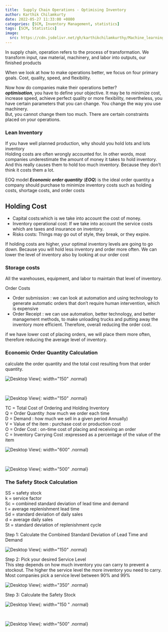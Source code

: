 ```yaml
---
title:  Supply Chain Operations - Optimising Inventory
author: Karthik Chilamkurty
date: 2022-05-27 11:33:00 +0800
categories: [SCM, Inventory Management, statistics]
tags: [SCM, Statistics]
image:
  src: https://cdn.jsdelivr.net/gh/karthikchilamkurthy/Machine_learning@main/Data%20Sources/images/1__hM4uxJvw3V35dirbpbktvA.jpeg
---
```


In supply chain, operation refers to the process of transformation. We transform input, raw material, machinery, and labor into outputs, our finished products

When we look at how to make operations better, we focus on four primary goals. Cost, quality, speed, and flexibility.

Now how do companies make their operations better?  
**_optimisation_**, you have to define your objective. It may be to minimize cost, increase speed, achieve perfect quality or more flexibility, nevertheless, you have certain parameters that you can change. You change the way you use machinery.  
But, you cannot change them too much. There are certain constraints placed on your operations.

### Lean Inventory

If you have well planned production, why should you hold lots and lots inventory  
Holding costs are often wrongly accounted for. In other words, most companies underestimate the amount of money it takes to hold inventory. And this really causes them to hold too much inventory. Because they don’t think it costs them a lot.

EOQ model **_Economic order quantity_** (**_EOQ_**) is the ideal order quantity a company should purchase to minimize inventory costs such as holding costs, shortage costs, and order costs

## Holding Cost

*   Capital costs:which is we take into account the cost of money.
*   Inventory operational cost: If we take into account the service costs which are taxes and insurance on inventory.
*   Risks costs: Things may go out of style, they break, or they expire.

If holding costs are higher, your optimal inventory levels are going to go down. Because you will hold less inventory and order more often. We can lower the level of inventory also by looking at our order cost

### Storage costs

All the warehouses, equipment, and labor to maintain that level of inventory.

Order Costs

*   Order submission : we can look at automation and using technology to generate automatic orders that don’t require human intervention, which is expensive
*   Order Receipt : we can use automation, better technology, and better management methods, to make unloading trucks and putting away the inventory more efficient. Therefore, overall reducing the order cost.

if we have lower cost of placing orders, we will place them more often, therefore reducing the average level of inventory.

### Economic Order Quantity Calculation  
calculate the order quantity and the total cost resulting from that order quantity.


![Desktop View](https://cdn.jsdelivr.net/gh/karthikchilamkurthy/Machine_learning@main/Data%20Sources/images/1__Ql8dOvCM__9IjzZ__kEtiCFg.jpeg){: width="150" .normal}

<br>

![Desktop View](https://cdn.jsdelivr.net/gh/karthikchilamkurthy/Machine_learning@main/Data%20Sources/images/1__3twyd0xdGwPmlcUjXSkgpA.jpeg){: width="150" .normal}

TC = Total Cost of Ordering and Holding Inventory  
Q = Order Quantity :how much we order each time  
D = Demand : how much we sell in a given period Annually)  
V = Value of the item : purchase cost or production cost  
O = Order Cost : on-time cost of placing and receiving an order  
C = Inventory Carrying Cost :expressed as a percentage of the value of the item

![Desktop View](https://cdn.jsdelivr.net/gh/karthikchilamkurthy/Machine_learning@main/Data%20Sources/images/1__Sr__QQjZYxCYZ4fvd__SSYrg.png){: width="600" .normal}

<br>


![Desktop View](https://cdn.jsdelivr.net/gh/karthikchilamkurthy/Machine_learning@main/Data%20Sources/images/1__KAU0cedQs__eqFxLKnOBIkQ.png){: width="500" .normal}


### The Safety Stock Calculation

SS = safety stock  
k = service factor  
Sc = combined standard deviation of lead time and demand  
t = average replenishment lead time  
Sd = standard deviation of daily sales  
d = average daily sales  
St = standard deviation of replenishment cycle

Step 1: Calculate the Combined Standard Deviation of Lead Time and Demand

![Desktop View](https://cdn.jsdelivr.net/gh/karthikchilamkurthy/Machine_learning@main/Data%20Sources/images/1__rZ5xhbX__ZzyP7M7If84irg.png){: width="150" .normal}

Step 2: Pick your desired Service Level  
This step depends on how much inventory you can carry to prevent a stockout. The higher the service level the more inventory you need to carry. Most companies pick a service level between 90% and 99%

![Desktop View](https://cdn.jsdelivr.net/gh/karthikchilamkurthy/Machine_learning@main/Data%20Sources/images/1__QgDCBtRHrK1Tcvx1LZunQw.png){: width="350" .normal}

Step 3: Calculate the Safety Stock

![Desktop View](https://cdn.jsdelivr.net/gh/karthikchilamkurthy/Machine_learning@main/Data%20Sources/images/1__fqlieLYunHNN__c__eqttKQQ.png){: width="150
" .normal}

<br>

![Desktop View](https://cdn.jsdelivr.net/gh/karthikchilamkurthy/Machine_learning@main/Data%20Sources/images/1__O55i8LDzLdt3sKZW6ZaFZA.png){: width="500" .normal}